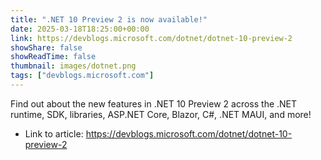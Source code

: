 ```yaml
---
title: ".NET 10 Preview 2 is now available!"
date: 2025-03-18T18:25:00+00:00
link: https://devblogs.microsoft.com/dotnet/dotnet-10-preview-2
showShare: false
showReadTime: false
thumbnail: images/dotnet.png
tags: ["devblogs.microsoft.com"]
---
```

Find out about the new features in .NET 10 Preview 2 across the .NET runtime, SDK, libraries, ASP.NET Core, Blazor, C#, .NET MAUI, and more!

- Link to article: https://devblogs.microsoft.com/dotnet/dotnet-10-preview-2